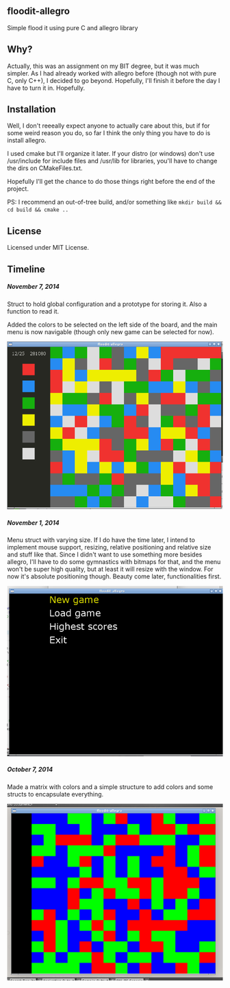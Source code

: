 ## floodit-allegro

Simple flood it using pure C and allegro library

## Why?

Actually, this was an assignment on my BIT degree, but it was much simpler. As I had already worked with allegro before (though not with pure C, only C++), I decided to go beyond. Hopefully, I'll finish it before the day I have to turn it in. Hopefully.

## Installation

Well, I don't reeeally expect anyone to actually care about this, but if for some weird reason you do, so far I think the only thing you have to do is install allegro.

I used cmake but I'll organize it later. If your distro (or windows) don't use /usr/include for include files and /usr/lib for libraries, you'll have to change the dirs on CMakeFiles.txt. 

Hopefully I'll get the chance to do those things right before the end of the project.

PS: I recommend an out-of-tree build, and/or something like `mkdir build && cd build && cmake ..`

## License

Licensed under MIT License.


## Timeline

##### November 7, 2014

Struct to hold global configuration and a prototype for storing it. Also a function to read it. 

Added the colors to be selected on the left side of the board, and the main menu is now navigable (though only new game can be selected for now).

![screenshot number three](/screenshots/screenshot3.png?raw=true "Updated Matrix")

##### November 1, 2014

Menu struct with varying size. If I do have the time later, I intend to implement mouse support, resizing, relative positioning and relative size and stuff like that. Since I didn't want to use something more besides allegro, I'll have to do some gymnastics with bitmaps for that, and the menu won't be super high quality, but at least it will resize with the window. For now it's absolute positioning though. Beauty come later, functionalities first.

![screenshot number two](/screenshots/screenshot2.png?raw=true "Menus")

##### October 7, 2014

Made a matrix with colors and a simple structure to add colors and some structs to encapsulate everything.

![screenshot number one](/screenshots/screenshot1.png?raw=true "Matrix")
